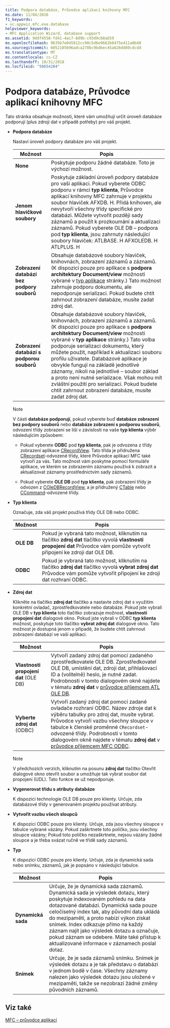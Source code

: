 ```yaml
---
title: Podpora databáze, Průvodce aplikací knihovny MFC
ms.date: 11/04/2016
f1_keywords:
- vc.appwiz.mfc.exe.database
helpviewer_keywords:
- MFC Application Wizard, database support
ms.assetid: 9ddf4558-fd41-4ac7-8d9b-c93d9c68ab59
ms.openlocfilehash: 9635b7e045812cc90c5d6e9662b8475e411a0b48
ms.sourcegitcommit: 6052185696adca270bc9bdbec45a626dd89cdcdd
ms.translationtype: MT
ms.contentlocale: cs-CZ
ms.lasthandoff: 10/31/2018
ms.locfileid: "50654204"
---
```

# <a name="database-support-mfc-application-wizard"></a>Podpora databáze, Průvodce aplikací knihovny MFC

Tato stránka obsahuje možnosti, které vám umožňují určit úroveň databáze podporují (plus zdroji dat v případě potřeby) pro váš projekt.

- **Podpora databáze**

   Nastaví úroveň podpory databáze pro váš projekt.

   |Možnost|Popis|
   |------------|-----------------|
   |**None**|Poskytuje podporu žádné databáze. Toto je výchozí možnost.|
   |**Jenom hlavičkové soubory**|Poskytuje základní úroveň podpory databáze pro vaši aplikaci. Pokud vyberete ODBC podporu v rámci **typ klienta**, Průvodce aplikací knihovny MFC zahrnuje v projektu soubor hlaviček AFXDB. H. Přidá knihoven, ale nevytvoří všechny třídy specifické pro databázi. Můžete vytvořit později sady záznamů a použít k prozkoumání a aktualizaci záznamů. Pokud vyberete OLE DB – podpora pod **typ klienta**, jsou zahrnuty následující soubory hlaviček: ATLBASE. H AFXOLEDB. H ATLPLUS. H|
   |**Zobrazení databází bez podpory souborů**|Obsahuje databázové soubory hlaviček, knihovnách, zobrazení záznamů a záznamů. (K dispozici pouze pro aplikace s **podpora architektury Document/view** možnosti vybrané v [typ aplikace](../../mfc/reference/application-type-mfc-application-wizard.md) stránky.) Tato možnost zahrnuje podporu dokumentu, ale nepodporuje serializaci. Pokud budete chtít zahrnout zobrazení databáze, musíte zadat zdroj dat.|
   |**Zobrazení databází s podporou souborů**|Obsahuje databázové soubory hlaviček, knihovnách, zobrazení záznamů a záznamů. (K dispozici pouze pro aplikace s **podpora architektury Document/view** možnosti vybrané v **typ aplikace** stránky.) Tato volba podporuje serializaci dokumentu, který můžete použít, například k aktualizaci souboru profilu uživatele. Databázové aplikace je obvykle fungují na základě jednotlivé záznamy, nikoli na jednotlivé – soubor základ a proto není nutné serializace. Však mohou mít zvláštní použití pro serializaci. Pokud budete chtít zahrnout zobrazení databáze, musíte zadat zdroj dat.|

   > [!NOTE]
   > V části **databáze podporují**, pokud vyberete buď **databáze zobrazení bez podpory souborů** nebo **databáze zobrazení s podporou souborů**, odvození třídy zobrazení se liší v závislosti na vaše **typ klienta** výběr následujícím způsobem:

   - Pokud vyberete **ODBC** pod **typ klienta**, pak je odvozena z třídy zobrazení aplikace [CRecordView](../../mfc/reference/crecordview-class.md). Tato třída je přidružena [CRecordset](../../mfc/reference/crecordset-class.md)-odvozené třídy, které Průvodce aplikací MFC také vytvoří za vás. Tato možnost vám poskytne pomocí formuláře aplikace, ve kterém se zobrazením záznamu používá k zobrazit a aktualizovat záznamy prostřednictvím sady záznamů.

   - Pokud vyberete **OLE DB** pod **typ klienta**, pak zobrazení třídy je odvozen z [COleDBRecordView](../../mfc/reference/coledbrecordview-class.md), a je přidružený [CTable](../../data/oledb/ctable-class.md) nebo [CCommand](../../data/oledb/ccommand-class.md)-odvozené třídy.

- **Typ klienta**

   Označuje, zda váš projekt používá třídy OLE DB nebo ODBC.

   |Možnost|Popis|
   |------------|-----------------|
   |**OLE DB**|Pokud je vybraná tato možnost, kliknutím na tlačítko **zdroj dat** tlačítko vyvolá **vlastnosti propojení dat** Průvodce vám pomůže vytvořit připojení ke zdroji dat OLE DB.|
   |**ODBC**|Pokud je vybraná tato možnost, kliknutím na tlačítko **zdroj dat** tlačítko vyvolá **vybrat zdroj dat** Průvodce vám pomůže vytvořit připojení ke zdroji dat rozhraní ODBC.|

- **Zdroj dat**

   Klikněte na tlačítko **zdroj dat** tlačítko a nastavte zdroj dat s využitím konkrétní ovladač, zprostředkovatele nebo databáze. Pokud jste vybrali OLE DB v **typ klienta** toto tlačítko zobrazuje možnost, **vlastnosti propojení dat** dialogové okno. Pokud jste vybrali v ODBC **typ klienta** možnost, poskytuje toto tlačítko **vybrat zdroj dat** dialogové okno. Tato možnost je dostupná jenom v případě, že budete chtít zahrnout zobrazení databází ve vaší aplikaci.

   |Možnost|Popis|
   |------------|-----------------|
   |**Vlastnosti propojení dat** (OLE DB)|Vytvoří zadaný zdroj dat pomocí zadaného zprostředkovatele OLE DB. Zprostředkovatel OLE DB, umístění dat, zdroji dat, přihlašovací ID a (volitelně) heslo, je nutné zadat. Podrobnosti v tomto dialogovém okně najdete v tématu **zdroj dat** v [průvodce příjemcem ATL OLE DB](../../atl/reference/atl-ole-db-consumer-wizard.md).|
   |**Vyberte zdroj dat** (ODBC)|Vytvoří zadaný zdroj dat pomocí zadané ovladače rozhraní ODBC. Název zdroje dat k výběru tabulky pro zdroj dat, musíte vybrat. Průvodce vytvoří vazbu všechny sloupce v tabulce k členské proměnné `CRecordset`-odvozené třídy. Podrobnosti v tomto dialogovém okně najdete v tématu **zdroj dat** v [průvodce příjemcem MFC ODBC](../../mfc/reference/mfc-odbc-consumer-wizard.md).|

   > [!NOTE]
   > V předchozích verzích, kliknutím na posunu **zdroj dat** tlačítko Otevřít dialogové okno otevřít soubor a umožňuje tak vybrat soubor dat propojení (UDL). Tato funkce se už nepodporuje.

- **Vygenerovat třídu s atributy databáze**

   K dispozici technologie OLE DB pouze pro klienty. Určuje, zda databázové třídy v generovaném projektu používat atributy.

- **Vytvořit vazbu všech sloupců**

   K dispozici ODBC pouze pro klienty. Určuje, zda jsou všechny sloupce v tabulce vybrané vázány. Pokud zaškrtnete toto políčko, jsou všechny sloupce vázány; Pokud toto políčko nezaškrtnete, nejsou vázány žádné sloupce a je třeba svázat ručně ve třídě sady záznamů.

- **Typ**

   K dispozici ODBC pouze pro klienty. Určuje, zda je dynamická sada nebo snímku, záznamů, jak je popsáno v následující tabulce.

   |Možnost|Popis|
   |------------|-----------------|
   |**Dynamická sada**|Určuje, že je dynamická sada záznamů. Dynamická sada je výsledek dotazu, který poskytuje indexovaném pohledu na data dotazované databázi. Dynamická sada pouze celočíselný index tak, aby původní data ukládá do mezipaměti, a proto nabízí výkon získat snímek. Index odkazuje přímo na každý záznam najít jako výsledek dotazu a označuje, pokud záznam se odebere. Máte také přístup k aktualizované informace v záznamech poslal dotaz.|
   |**Snímek**|Určuje, že je sada záznamů snímku. Snímek je výsledek dotazu a je tak představu o databázi v jednom bodě v čase. Všechny záznamy nalezen jako výsledek dotazu jsou uložené v mezipaměti, takže se nezobrazí žádné změny původních záznamů.|

## <a name="see-also"></a>Viz také

[MFC – průvodce aplikací](../../mfc/reference/mfc-application-wizard.md)
